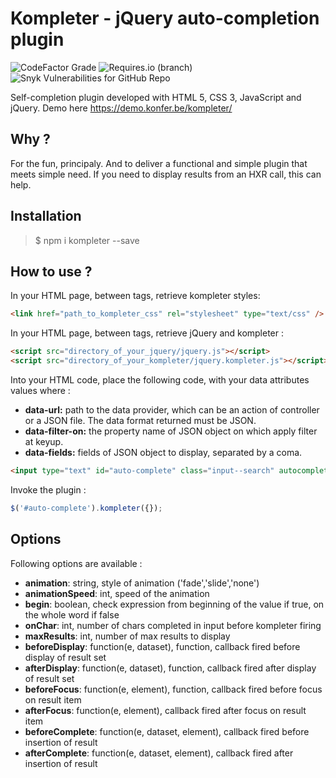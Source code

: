 # Kompleter - jQuery auto-completion plugin

![CodeFactor Grade](https://img.shields.io/codefactor/grade/github/konfer-be/kompleter/master)
![Requires.io (branch)](https://img.shields.io/requires/github/konfer-be/kompleter/master)
![Snyk Vulnerabilities for GitHub Repo](https://img.shields.io/snyk/vulnerabilities/github/konfer-be/kompleter)

Self-completion plugin developed with HTML 5, CSS 3, JavaScript and jQuery. Demo here https://demo.konfer.be/kompleter/
        
## Why ?

For the fun, principaly. And to deliver a functional and simple plugin that meets simple need. If you need to display results from an HXR call, this can help.

## Installation

> $ npm i kompleter --save

## How to use ?

In your HTML page, between <head> tags, retrieve kompleter styles:

``` html 
<link href="path_to_kompleter_css" rel="stylesheet" type="text/css" />
```

In your HTML page, between <head> tags, retrieve jQuery and kompleter :

``` html 
<script src="directory_of_your_jquery/jquery.js"></script>
<script src="directory_of_your_kompleter/jquery.kompleter.js"></script>
```

Into your HTML code, place the following code, with your data attributes values where :

* **data-url:** path to the data provider, which can be an action of controller or a JSON file. The data format returned must be JSON.</li>
* **data-filter-on:** the property name of JSON object on which apply filter at keyup.
* **data-fields:** fields of JSON object to display, separated by a coma.

``` html 
<input type="text" id="auto-complete" class="input--search" autocomplete="off" placeholder="Enter a city name ..." data-url="" data-filter-on="" data-fields="" />
```
 
Invoke the plugin :

``` javascript
$('#auto-complete').kompleter({});
```

## Options

Following options are available :

* **animation**: string, style of animation ('fade','slide','none')
* **animationSpeed**: int, speed of the animation
* **begin**: boolean, check expression from beginning of the value if true, on the whole word if false
* **onChar**: int, number of chars completed in input before kompleter firing
* **maxResults**: int, number of max results to display
* **beforeDisplay**: function(e, dataset), function, callback fired before display of result set
* **afterDisplay**: function(e, dataset), function, callback fired after display of result set
* **beforeFocus**: function(e, element), function, callback fired before focus on result item
* **afterFocus**: function(e, element), callback fired after focus on result item
* **beforeComplete**: function(e, dataset, element), callback fired before insertion of result
* **afterComplete**: function(e, dataset, element), callback fired after insertion of result